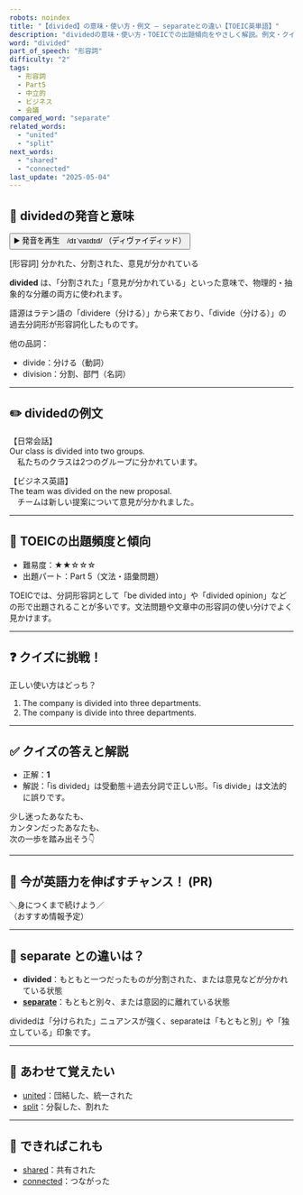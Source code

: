 ```yaml
---
robots: noindex
title: "【divided】の意味・使い方・例文 ― separateとの違い【TOEIC英単語】"
description: "dividedの意味・使い方・TOEICでの出題傾向をやさしく解説。例文・クイズ付きでseparateとの違いもわかりやすく学べます。"
word: "divided"
part_of_speech: "形容詞"
difficulty: "2"
tags:
  - 形容詞
  - Part5
  - 中立的
  - ビジネス
  - 会議
compared_word: "separate"
related_words:
  - "united"
  - "split"
next_words:
  - "shared"
  - "connected"
last_update: "2025-05-04"
---
```


## 🔰 dividedの発音と意味

<button class="play-audio" onclick="playTTS('divided')">
  <span class="play-audio-main">
    ▶️ 発音を再生　/dɪˈvaɪdɪd/
  </span>
  <span class="play-audio-sub">
    （ディヴァイディッド）
  </span>
</button>

[形容詞] 分かれた、分割された、意見が分かれている

**divided** は、「分割された」「意見が分かれている」といった意味で、物理的・抽象的な分離の両方に使われます。

語源はラテン語の「dividere（分ける）」から来ており、「divide（分ける）」の過去分詞形が形容詞化したものです。

他の品詞：  
- divide：分ける（動詞）
- division：分割、部門（名詞）

---

## ✏️ dividedの例文

【日常会話】  
Our class is divided into two groups.  
　私たちのクラスは2つのグループに分かれています。

【ビジネス英語】  
The team was divided on the new proposal.  
　チームは新しい提案について意見が分かれました。

---

## 🎯 TOEICの出題頻度と傾向

- 難易度：★★☆☆☆
- 出題パート：Part 5（文法・語彙問題）

TOEICでは、分詞形容詞として「be divided into」や「divided opinion」などの形で出題されることが多いです。文法問題や文章中の形容詞の使い分けでよく見かけます。

---

## ❓ クイズに挑戦！

正しい使い方はどっち？

1. The company is divided into three departments.  
2. The company is divide into three departments.

---

## ✅ クイズの答えと解説

- 正解：**1**
- 解説：「is divided」は受動態＋過去分詞で正しい形。「is divide」は文法的に誤りです。

少し迷ったあなたも、  
カンタンだったあなたも、  
次の一歩を踏み出そう👇️

---

## 🚀 今が英語力を伸ばすチャンス！ (PR)

<div class="info-center">
＼身につくまで続けよう／<br>  
（おすすめ情報予定）
</div>

---

## 🤔  separate との違いは？

- **divided**：もともと一つだったものが分割された、または意見などが分かれている状態
- **[separate](/separate)**：もともと別々、または意図的に離れている状態

dividedは「分けられた」ニュアンスが強く、separateは「もともと別」や「独立している」印象です。

---

## 🧩 あわせて覚えたい

- [united](/united)：団結した、統一された
- [split](/split)：分裂した、割れた

---

## 📖 できればこれも

- [shared](/shared)：共有された
- [connected](/connected)：つながった

<!-- cvid: aid20_bid24 -->

